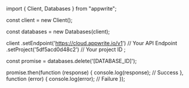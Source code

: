 import { Client, Databases } from "appwrite";

const client = new Client();

const databases = new Databases(client);

client
    .setEndpoint('https://cloud.appwrite.io/v1') // Your API Endpoint
    .setProject('5df5acd0d48c2') // Your project ID
;

const promise = databases.delete('[DATABASE_ID]');

promise.then(function (response) {
    console.log(response); // Success
}, function (error) {
    console.log(error); // Failure
});